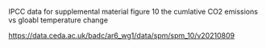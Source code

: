 IPCC data for supplemental material figure 10 the cumlative CO2 emissions vs gloabl temperature change

https://data.ceda.ac.uk/badc/ar6_wg1/data/spm/spm_10/v20210809

